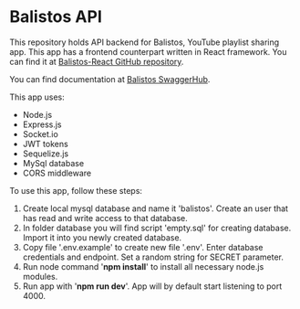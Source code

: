 # Balistos API
This repository holds API backend for Balistos, YouTube playlist sharing app. 
This app has a frontend counterpart written in React framework.
You can find it at [Balistos-React GitHub repository](https://github.com/neyko5/balistos-react).

You can find documentation at [Balistos SwaggerHub](https://app.swaggerhub.com/apis/Balistos/Balistos).

This app uses:

* Node.js
* Express.js
* Socket.io
* JWT tokens
* Sequelize.js
* MySql database
* CORS middleware

To use this app, follow these steps:

1. Create local mysql database and name it 'balistos'. Create an user that has read and write access to that database.
2. In folder database you will find script 'empty.sql' for creating database. Import it into you newly created database.
3. Copy file '.env.example' to create new file '.env'. Enter database credentials and endpoint. Set a random string for SECRET parameter.
4. Run node command '**npm install**' to install all necessary node.js modules.
5. Run app with '**npm run dev**'. App will by default start listening to port 4000.




